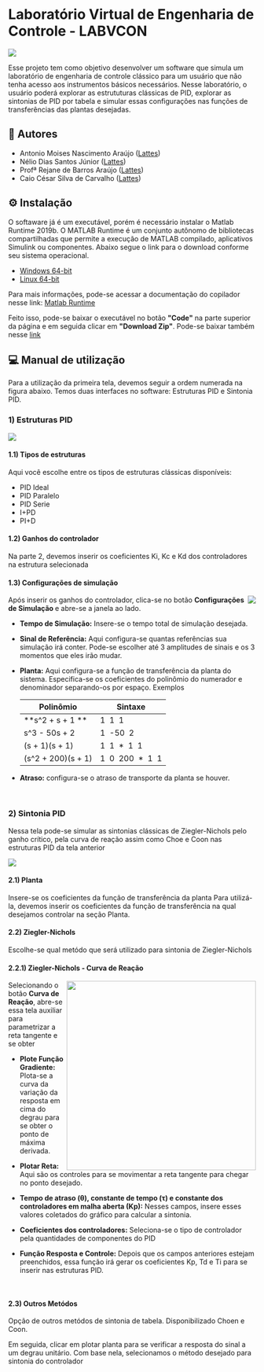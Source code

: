 # Laboratório Virtual de Engenharia de Controle - LABVCON

<img src="Imagens_LABVCON\Logo_LABVCON.png" />

Esse projeto tem como objetivo desenvolver um software que simula um laboratório de engenharia de controle clássico para um usuário que não tenha acesso aos instrumentos básicos necessários. Nesse laboratório, o usuário poderá explorar as estrututuras clássicas de PID, explorar as sintonias de PID por tabela e simular essas configurações nas funções de transferências das plantas desejadas.

## 🤝 Autores

- Antonio Moises Nascimento Araújo ([Lattes](http://lattes.cnpq.br/3944952251812665))
- Nélio Dias Santos Júnior ([Lattes](http://lattes.cnpq.br/0040496197667559))
- Profª Rejane de Barros Araújo ([Lattes](http://lattes.cnpq.br/8760830024389437))
- Caio César Silva de Carvalho ([Lattes](http://lattes.cnpq.br/0242293088447650))

## ⚙ Instalação

O softaware já é um executável, porém é necessário instalar o Matlab Runtime 2019b. O MATLAB Runtime é um conjunto autônomo de bibliotecas
compartilhadas que permite a execução de MATLAB compilado, aplicativos Simulink ou componentes. Abaixo segue o link para o download conforme seu sistema operacional.

- [Windows 64-bit](https://ssd.mathworks.com/supportfiles/downloads/R2020b/Release/7/deployment_files/installer/complete/win64/MATLAB_Runtime_R2020b_Update_7_win64.zip)
- [Linux 64-bit](https://ssd.mathworks.com/supportfiles/downloads/R2020b/Release/7/deployment_files/installer/complete/glnxa64/MATLAB_Runtime_R2020b_Update_7_glnxa64.zip)

Para mais informações, pode-se acessar a documentação do copilador nesse link: [Matlab Runtime](https://www.mathworks.com/help/compiler/matlab-runtime.html)

Feito isso, pode-se baixar o executável no botão **"Code"** na parte superior da página e em seguida clicar em **"Download Zip"**.
Pode-se baixar também nesse [link](https://github.com/jrneliodias/LABVCON/archive/refs/heads/main.zip)

## 💻 Manual de utilização

Para a utilização da primeira tela, devemos seguir a ordem numerada na figura abaixo. Temos duas interfaces no software: Estruturas PID e Sintonia PID.

### 1) Estruturas PID

   <img  src="Imagens_LABVCON\Estruturas PID_.png">
 
  #### 1.1) Tipos de estruturas 
   Aqui você escolhe entre os tipos de estruturas clássicas disponíveis:
      
   * PID Ideal
   * PID Paralelo
   * PID Serie 
   * I+PD 
   * PI+D 
      
      
   #### 1.2) Ganhos do controlador 
   Na parte 2, devemos inserir os coeficientes Ki, Kc e Kd dos controladores na estrutura selecionada 
  
   #### 1.3) Configurações de simulação
  
   <img align="right" src="Imagens_LABVCON\Configurações de simulação.png"/>
   Após inserir os ganhos do controlador, clica-se no botão <b>Configurações de Simulação </b> e abre-se a janela ao lado. 
   
   + **Tempo de Simulação:** Insere-se o tempo total de simulação desejada.  
   + **Sinal de Referência:** Aqui configura-se quantas referências sua simulação irá conter. Pode-se escolher até 3 amplitudes de sinais e os 3 momentos que eles irão mudar.  
   + **Planta:** Aqui configura-se a função de transferência da planta do sistema. Especifica-se os coeficientes do polinômio do numerador e denominador
      separando-os por espaço. Exemplos

      | Polinômio  |  Sintaxe  |
      | ------------------- | ------------------- |
      |  **s^2 + s + 1 **|  1&nbsp; 1 &nbsp;1 |
      | s^3 - 50s + 2  |  1&nbsp; -50&nbsp; 2 |
      |  (s + 1)(s + 1) | 1&nbsp; 1&nbsp; *&nbsp; 1 &nbsp;1 |
      |  (s^2 + 200)(s + 1) |  1&nbsp; 0 &nbsp;200&nbsp; *&nbsp; 1&nbsp; 1 |

   + **Atraso:** configura-se o atraso de transporte da planta se houver. 

<br clear="right"/>





   
### 2) Sintonia PID
   
Nessa tela pode-se simular as sintonias clássicas de Ziegler-Nichols pelo ganho crítico, pela curva de reação assim como Choe e Coon nas estruturas PID da tela anterior
   
<img src="Imagens_LABVCON/Sintonias_PID.png"/>   

#### 2.1) Planta
Insere-se os coeficientes da função de transferência da planta
Para utilizá-la, devemos inserir os coeficientes da função de transferência na qual desejamos controlar na seção Planta. 

#### 2.2) Ziegler-Nichols
Escolhe-se qual metódo que será utilizado para sintonia de Ziegler-Nichols

#### 2.2.1) Ziegler-Nichols - Curva de Reação

   <img align="right" src="Imagens_LABVCON/Sintonia-curva-reacao.png" width = 385/>
   
   Selecionando o botão **Curva de Reação**, abre-se essa tela auxiliar para parametrizar a reta tangente e se obter 
   
   + **Plote Função Gradiente:** Plota-se a curva da variação da resposta em cima do degrau para se obter o ponto de máxima derivada.
   + **Plotar Reta:** Aqui são os controles para se movimentar a reta tangente para chegar no ponto desejado.
    
   + **Tempo de atraso (θ), constante de tempo (τ) e constante dos controladores em malha aberta (Kp):** Nesses campos, insere esses valores coletados do gráfico para calcular a sintonia.

   + **Coeficientes dos controladores:** Seleciona-se o tipo de controlador pela quantidades de componentes do PID
   
   + **Função Resposta e Controle:** Depois que os campos anteriores estejam preenchidos, essa função irá gerar os coeficientes Kp, Td e Ti para se inserir nas estruturas PID.

<br clear="right"/>

#### 2.3) Outros Metódos
Opção de outros metódos de sintonia de tabela. Disponibilizado Choen e Coon.



Em seguida, clicar em plotar planta para se verificar a resposta do sinal a um degrau unitário. Com base nela, selecionamos o método desejado para sintonia do controlador
